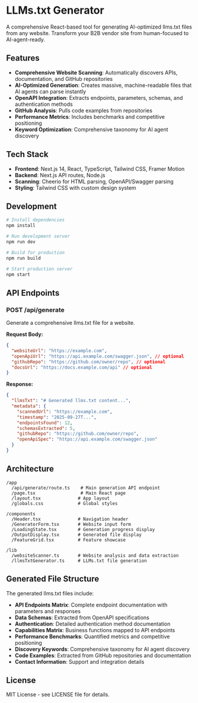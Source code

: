 # LLMs.txt Generator

A comprehensive React-based tool for generating AI-optimized llms.txt files from any website. Transform your B2B vendor site from human-focused to AI-agent-ready.

## Features

- **Comprehensive Website Scanning**: Automatically discovers APIs, documentation, and GitHub repositories
- **AI-Optimized Generation**: Creates massive, machine-readable files that AI agents can parse instantly
- **OpenAPI Integration**: Extracts endpoints, parameters, schemas, and authentication methods
- **GitHub Analysis**: Pulls code examples from repositories
- **Performance Metrics**: Includes benchmarks and competitive positioning
- **Keyword Optimization**: Comprehensive taxonomy for AI agent discovery

## Tech Stack

- **Frontend**: Next.js 14, React, TypeScript, Tailwind CSS, Framer Motion
- **Backend**: Next.js API routes, Node.js
- **Scanning**: Cheerio for HTML parsing, OpenAPI/Swagger parsing
- **Styling**: Tailwind CSS with custom design system

## Development

```bash
# Install dependencies
npm install

# Run development server
npm run dev

# Build for production
npm run build

# Start production server
npm start
```

## API Endpoints

### POST /api/generate

Generate a comprehensive llms.txt file for a website.

**Request Body:**
```json
{
  "websiteUrl": "https://example.com",
  "openApiUrl": "https://api.example.com/swagger.json", // optional
  "githubRepo": "https://github.com/owner/repo", // optional
  "docsUrl": "https://docs.example.com/api" // optional
}
```

**Response:**
```json
{
  "llmsTxt": "# Generated llms.txt content...",
  "metadata": {
    "scannedUrl": "https://example.com",
    "timestamp": "2025-09-27T...",
    "endpointsFound": 12,
    "schemasExtracted": 5,
    "githubRepo": "https://github.com/owner/repo",
    "openApiSpec": "https://api.example.com/swagger.json"
  }
}
```

## Architecture

```
/app
  /api/generate/route.ts    # Main generation API endpoint
  /page.tsx                 # Main React page
  /layout.tsx              # App layout
  /globals.css             # Global styles

/components
  /Header.tsx              # Navigation header
  /GeneratorForm.tsx       # Website input form
  /LoadingState.tsx        # Generation progress display
  /OutputDisplay.tsx       # Generated file display
  /FeatureGrid.tsx         # Feature showcase

/lib
  /websiteScanner.ts       # Website analysis and data extraction
  /llmsTxtGenerator.ts     # LLMs.txt file generation
```

## Generated File Structure

The generated llms.txt files include:

- **API Endpoints Matrix**: Complete endpoint documentation with parameters and responses
- **Data Schemas**: Extracted from OpenAPI specifications
- **Authentication**: Detailed authentication method documentation
- **Capabilities Matrix**: Business functions mapped to API endpoints
- **Performance Benchmarks**: Quantified metrics and competitive positioning
- **Discovery Keywords**: Comprehensive taxonomy for AI agent discovery
- **Code Examples**: Extracted from GitHub repositories and documentation
- **Contact Information**: Support and integration details

## License

MIT License - see LICENSE file for details.